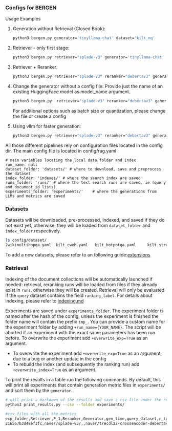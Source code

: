 ### Configs for BERGEN

Usage Examples

1. Generation without Retrieval (Closed Book):
   ```bash
   python3 bergen.py generator='tinyllama-chat' dataset='kilt_nq'
   ```

2. Retriever - only first stage:
   ```bash
   python3 bergen.py retriever="splade-v3" generator='tinyllama-chat' dataset='kilt_nq'
   ```

3. Retriever + Reranker:
   ```bash
   python3 bergen.py retriever="splade-v3" reranker="debertav3" generator='tinyllama-chat' dataset='kilt_nq'
   ```
4. Change the generator without a config file:
   Provide just the name of an existing HuggingFace model as model_name argument.
   ```bash
   python3 bergen.py  retriever="splade-v3" reranker="debertav3" generator="hf" generator.init_args.model_name="meta-llama/Llama-2-7b-hf"   dataset=kilt_nq
   ```
   For additional options such as batch size or quantization, please change the file or create a config

5. Using vllm for faster generation:
   ```bash
   python3 bergen.py retriever="splade-v3" reranker="debertav3" generator='vllm_SOLAR-107B' dataset='kilt_nq'
   ```


All those different pipelines rely on  configuration files located in the config dir.
The main config file is located in config/rag.yaml

```
# main variables locating the local data folder and index
run_name: null
dataset_folder: 'datasets/' # where to download, save and preprocess the dataset
index_folder: 'indexes/' # where the search index are saved
runs_folder: 'runs/' # where the text search runs are saved, ie (query and document id lists)
experiments_folder: 'experiments/'    # where the generations from LLMs and metrics are saved

```

### Datasets
Datasets will be downloaded, pre-processed, indexed, and saved if they do not exist yet, otherwise, they will be loaded from `dataset_folder` and `index_folder` respectively. 

```bash
ls config/dataset/
2wikimultihopqa.yaml  kilt_cweb.yaml   kilt_hotpotqa.yaml     kilt_structured_zeroshot.yaml  kilt_wned.yaml  msmarco.yaml  pubmed_bioasq.yaml  ut1.yaml asqa.yaml kilt_eli5.yaml   kilt_nq_wiki2024.yaml  kilt_trex.yaml   kilt_wow.yaml   nq_open.yaml  sciq.yaml  wiki_qa.yaml kilt_aidayago2.yaml   kilt_fever.yaml  kilt_nq.yaml kilt_triviaqa.yaml mmlu.yaml popqa.yaml  truthful_qa.yaml
```

To add a new datasets, please refer to an following guide:[extensions](extensions.md)

### Retrieval
Indexing of the document collections will be automatically launched if needed: retrieval, reranking runs will be loaded from files if they already exist in `runs`, otherwise they will be created.  Retrieval will only be evaluated if the `query` dataset contains the field `ranking_label`.
For details about indexing, please refer to [indexing.md](indexing.md)


Experiments are saved under `experiments_folder`. The experiment folder is named after the hash of the config, unless the experiment is finished the folder name will contain the prefix `tmp_`. You can provide a custom name for the experiment folder by adding `+run_name={YOUR_NAME}`. The script will be aborted if an experiment with the exact same parameters has been run before. To overwrite the experiment add `+overwrite_exp=True` as an argument.


- To overwrite the experiment add `+overwrite_exp=True` as an argument, due to a bug or another update in the config 
-  To rebuild the index (and subsequently the ranking run) add `+overwrite_index=True` as an argument.

To print the results in a table run the following commands. By default, this will print all experiments that contain generation metric files in `experiments/` and sort them by the `generator`.

```bash
# will print a markdown of the results and save a csv file under the results directory
python3 print_results.py --csv --folder experiments/

#csv files with all the metrics
exp_folder,Retriever,P_1,Reranker,Generator,gen_time,query_dataset,r_top,rr_top,M,EM,F1,P,R,Rg-1,Rg-2,Rg-L,BEM,LLMeval
216567b3d48ef3fc,naver/splade-v3/,,naver/trecdl22-crossencoder-debertav3,TinyLlama/TinyLlama-1.1B-Chat-v1.0,00:03:53.19,KILTTriviaqa,100,100,0.6763772175536882,0.00018674136321195143,0.11749967712256401,0.07122756370055569,0.5380933823321367,0.1505780809175042,0.055962386132169924,0.14611799602749245,0.47356051206588745,
```
